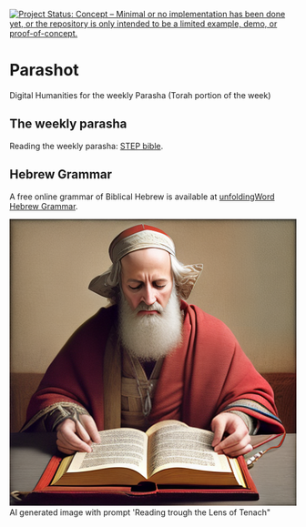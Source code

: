 [![Project Status: Concept – Minimal or no implementation has been done yet, or the repository is only intended to be a limited example, demo, or proof-of-concept.](https://www.repostatus.org/badges/latest/concept.svg)](https://www.repostatus.org/#concept)

# Parashot
Digital Humanities for the weekly Parasha (Torah portion of the week)

## The weekly parasha

Reading the weekly parasha: [STEP bible](https://www.stepbible.org/html/parashot.html).

## Hebrew Grammar

A free online grammar of Biblical Hebrew is available at [unfoldingWord Hebrew Grammar](https://uhg.readthedocs.io/en/latest/front.html).


<img src="images/ReadingTroughTheLensOfTenach.png">
AI generated image with prompt 'Reading trough the Lens of Tenach"
